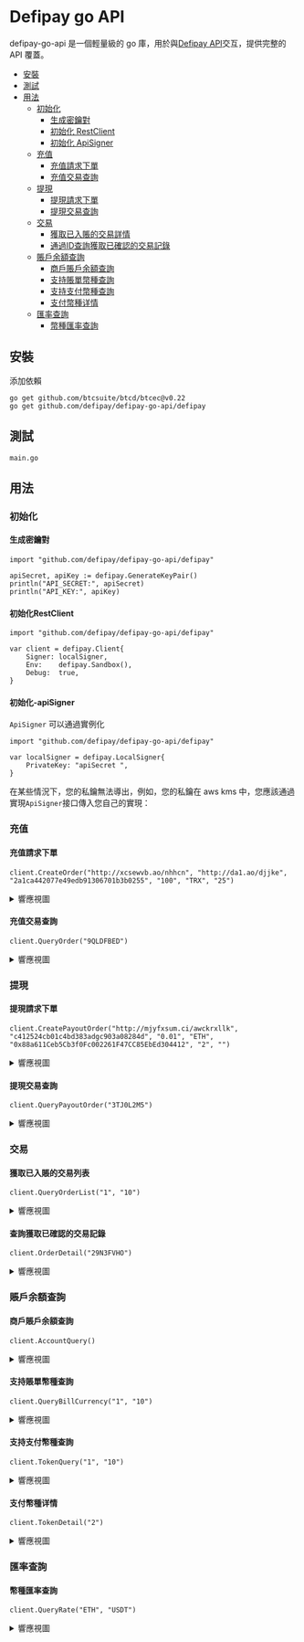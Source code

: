 # Defipay go API

defipay-go-api 是一個輕量級的 go 庫，用於與[Defipay API](http://doc.defipay.biz/)交互，提供完整的 API 覆蓋。


* [安裝](#安裝)
* [測試](#測試)
* [用法](#用法)
    * [初始化](#初始化)
        * [生成密鑰對](#生成密鑰對)
        * [初始化 RestClient](#初始化RestClient)
        * [初始化 ApiSigner](#初始化-apisigner)
    * [充值](#充值)
        * [充值請求下單](#充值請求下單)
        * [充值交易查詢](#充值交易查詢)
    * [提現](#提現)
        * [提現請求下單](#提現請求下單)
        * [提現交易查詢](#提現交易查詢)
    * [交易](#交易)
        * [獲取已入賬的交易詳情](#獲取已入賬的交易詳情)
        * [通過ID查詢獲取已確認的交易記錄](#通過ID查詢獲取已確認的交易記錄)
    * [賬戶余額查詢](#賬戶余額查詢)
        * [商戶賬戶余額查詢](#商戶賬戶余額查詢)
        * [支持賬單幣種查詢](#支持賬單幣種查詢)
        * [支持支付幣種查詢](#支持支付幣種查詢)
        * [支付幣種详情](#支付幣種详情)
    * [匯率查詢](#匯率查詢)
        * [幣種匯率查詢](#幣種匯率查詢)

## 安裝 

添加依賴

``` 
go get github.com/btcsuite/btcd/btcec@v0.22
go get github.com/defipay/defipay-go-api/defipay
```

## 測試

```
main.go
```

## 用法

### 初始化

#### 生成密鑰對

```
import "github.com/defipay/defipay-go-api/defipay"

apiSecret, apiKey := defipay.GenerateKeyPair()
println("API_SECRET:", apiSecret)
println("API_KEY:", apiKey)
```

#### 初始化RestClient

```
import "github.com/defipay/defipay-go-api/defipay"

var client = defipay.Client{
	Signer: localSigner,
	Env:    defipay.Sandbox(),
	Debug:  true,
}
```

#### 初始化-apiSigner


`ApiSigner` 可以通過實例化
```
import "github.com/defipay/defipay-go-api/defipay"

var localSigner = defipay.LocalSigner{
	PrivateKey: "apiSecret ",
}
```

在某些情況下，您的私鑰無法導出，例如，您的私鑰在 aws kms 中，您應該通過實現`ApiSigner`接口傳入您自己的實現：

### 充值

#### 充值請求下單

```
client.CreateOrder("http://xcsewvb.ao/nhhcn", "http://da1.ao/djjke", "2a1ca442077e49edb91306701b3b0255", "100", "TRX", "25")
```
<details>
<summary>響應視圖</summary>

```
{"code":200,"msg":"OK","data":{"amount":"100","cashierUrl":"http://www.defipay.biz/customer/#/order/9QLDFBED","currency":"TRX","currencyLogoUrl":"https://defipay-test.oss-cn-hangzhou.aliyuncs.com/defipay_v_1.0/c205901ff60f4d588d4617bbaa0bc939.png","memberTransNo":"2a1ca442077e49edb91306701b3b0255","tokenInfo":[{"address":"TVCsvmAvKyubwJtLweHhwDqKWtn8iXrWhJ","amount":"100","chainAssertDecimal":6,"chainAssertId":null,"chainId":null,"coinType":"Mainnet","displayName":"TRX","logoUrl":"https://defipay-test.oss-cn-hangzhou.aliyuncs.com/defipay_v_1.0/c205901ff60f4d588d4617bbaa0bc939.png","shortName":"TRX"}],"transNo":"9QLDFBED"},"success":true}
```
</details>

#### 充值交易查詢
```
client.QueryOrder("9QLDFBED")
```
<details>
<summary>響應視圖</summary>

```
{"code":200,"msg":"OK","data":{"amount":"100","billAmount":"","createTime":"1652076718","currency":"TRX","id":null,"memberSeq":"80000032","memberTransNo":"bcb9559afce6477b92e0d05c01cd4be0","settleTime":"0","shortName":"","state":"300","toAddress":"","transNo":"9QLDFBED"},"success":true}
```
</details>


### 提現
#### 提現請求下單

```
client.CreatePayoutOrder("http://mjyfxsum.ci/awckrxllk", "c412524cb01c4bd383adgc903a08284d", "0.01", "ETH", "0x88a611Ceb5Cb3f0Fc002261F47CC85EbEd304412", "2", "")
```
<details>
<summary>響應視圖</summary>

```
{"code":200,"msg":"OK","data":{"transNo":"C5LOTLWK","memberTransNo":"c412524cb01c4bd383adgc903a08284d","currency":"ETH","amount":"0.01","tokenId":2,"tokenAmount":"0.01"},"success":true}
```
</details>

#### 提現交易查詢
```
client.QueryPayoutOrder("3TJ0L2M5")
```
<details>
<summary>響應視圖</summary>

```
{"code":200,"msg":"OK","data":{"amount":"100","billAmount":"","createTime":"1652076718","currency":"TRX","id":null,"memberSeq":"80000032","memberTransNo":"bcb9559afce6477b92e0d05c01cd4be0","settleTime":"0","shortName":"","state":"300","toAddress":"","transNo":"3TJ0L2M5"},"success":true}
```
</details>

### 交易

#### 獲取已入賬的交易列表

```
client.QueryOrderList("1", "10")
```
<details>
<summary>響應視圖</summary>

```
{"code":200,"msg":"OK","data":[{"id":4546,"transNo":"C5LOTLWK","memberTransNo":"payouttest111","memberSeq":"80000029","amount":"1000","currency":"USDT","toAddress":"0x3531C5F7540aDC5e5d640De11DE524cD379CC717","shortName":"ETH","billAmount":"0.374510748524758788","state":"300","createTime":"1651906147","settleTime":"0"},{"id":3170,"transNo":"1SQKTD17","memberTransNo":"test122234124","memberSeq":"80000029","amount":"1000","currency":"USDT","toAddress":"","shortName":"","billAmount":"","state":"300","createTime":"1651905865","settleTime":"0"}],"success":true}
```
</details>

#### 查詢獲取已確認的交易記錄
```
client.OrderDetail("29N3FVHO")
```
<details>
<summary>響應視圖</summary>

```
{"code":200,"msg":"OK","data":{"id":2873,"transNo":"29N3FVHO","memberTransNo":"202205050000000001","memberSeq":"80000020","amount":"0.1","currency":"ETH","toAddress":"0x8034761a6b9b2aa11f5b5fc9c5539a8061e0d759","shortName":"ETH","billAmount":"0.1","state":"200","createTime":"1651750925","settleTime":"1651754339"},"success":true}
```

</details>

### 賬戶余額查詢
#### 商戶賬戶余額查詢

```
client.AccountQuery()
```
<details>
<summary>響應視圖</summary>

```
{"code":200,"msg":"OK","data":[{"totalAmount":0,"frozenAmount":0,"availableAmount":0,"tokenId":2,"shortName":"ETH","name":"Ether","displayName":"ETH","logoUrl":"https:\/\/defipay-test.oss-cn-hangzhou.aliyuncs.com\/defipay_v_1.0\/ba40da70bed74489a7ed6adaed495763.png"},{"totalAmount":0,"frozenAmount":0,"availableAmount":0,"tokenId":3,"shortName":"USDT","name":"Tether","displayName":"USDT-ERC20","logoUrl":"https:\/\/defipay-test.oss-cn-hangzhou.aliyuncs.com\/defipay_v_1.0\/1b88c0c2dba04080bd3165843de3ffae.png"}],"success":true}
```
</details>

#### 支持賬單幣種查詢

```
client.QueryBillCurrency("1", "10")
```

<details>
<summary>響應視圖</summary>

```
{"code":200,"msg":"OK","data":[{"assertId":"AED","typeIsCrypto":0},{"assertId":"AUD","typeIsCrypto":0},{"assertId":"BRC","typeIsCrypto":0},{"assertId":"BYN","typeIsCrypto":0},{"assertId":"CAD","typeIsCrypto":0},{"assertId":"CHF","typeIsCrypto":0},{"assertId":"CLP","typeIsCrypto":0},{"assertId":"CNY","typeIsCrypto":0},{"assertId":"DEM","typeIsCrypto":0},{"assertId":"DKK","typeIsCrypto":0}],"success":true}
```
</details>

#### 支持支付幣種查詢

```
client.TokenQuery("1", "10")
```
<details>
<summary>響應視圖</summary>

```
{"code":200,"msg":"OK","data":[{"id":1,"name":"BTC","displayName":"BTC","shortName":"BTC","logoUrl":"https:\/\/defipay-test.oss-cn-hangzhou.aliyuncs.com\/defipay_v_1.0\/8f6e5e2382f94028b87307ad5c73c52e.png","chainAssertId":null,"chainAssertDecimal":"6"},{"id":2,"name":"Ether","displayName":"ETH","shortName":"ETH","logoUrl":"https:\/\/defipay-test.oss-cn-hangzhou.aliyuncs.com\/defipay_v_1.0\/ba40da70bed74489a7ed6adaed495763.png","chainAssertId":null,"chainAssertDecimal":"18"},{"id":3,"name":"Tether","displayName":"USDT-ERC20","shortName":"USDT","logoUrl":"https:\/\/defipay-test.oss-cn-hangzhou.aliyuncs.com\/defipay_v_1.0\/1b88c0c2dba04080bd3165843de3ffae.png","chainAssertId":"0xdac17f958d2ee523a2206206994597c13d831ec7","chainAssertDecimal":"6"},{"id":4,"name":"Binance Coin","displayName":"BNB","shortName":"BNB","logoUrl":"https:\/\/defipay-test.oss-cn-hangzhou.aliyuncs.com\/defipay_v_1.0\/6300d391da1642c58c6673f32235db89.png","chainAssertId":null,"chainAssertDecimal":"18"},{"id":5,"name":"USDC","displayName":"USDC-ERC20","shortName":"USDC","logoUrl":"https:\/\/defipay-test.oss-cn-hangzhou.aliyuncs.com\/defipay_v_1.0\/b5afa9c1d46842cea775d3e63c9287b7.png","chainAssertId":"0xa0b86991c6218b36c1d19d4a2e9eb0ce3606eb48","chainAssertDecimal":"6"},{"id":6,"name":"Ripple","displayName":"XRP-BEP20","shortName":"XRP","logoUrl":"https:\/\/defipay-test.oss-cn-hangzhou.aliyuncs.com\/defipay_v_1.0\/7df1c4bc20054894b52b4aa6a7ae1e81.png","chainAssertId":"0x1d2f0da169ceb9fc7b3144628db156f3f6c60dbe","chainAssertDecimal":"18"},{"id":7,"name":"Cardano","displayName":"ADA-BEP20","shortName":"ADA","logoUrl":"https:\/\/defipay-test.oss-cn-hangzhou.aliyuncs.com\/defipay_v_1.0\/35d6f3167e9c4a9dae0ef34c50a1deb0.png","chainAssertId":"0x3ee2200efb3400fabb9aacf31297cbdd1d435d47","chainAssertDecimal":"18"},{"id":8,"name":"Solana","displayName":"SOL","shortName":"SOL","logoUrl":"https:\/\/defipay-test.oss-cn-hangzhou.aliyuncs.com\/defipay_v_1.0\/068abeb1076c40189d64c69cf70ed6e6.png","chainAssertId":null,"chainAssertDecimal":"18"},{"id":9,"name":"Luna Coin","displayName":"LUNA","shortName":"LUNA","logoUrl":"https:\/\/defipay-test.oss-cn-hangzhou.aliyuncs.com\/defipay_v_1.0\/a8a96dd9240c425291bb87178aae935c.png","chainAssertId":null,"chainAssertDecimal":"18"},{"id":10,"name":"AVAX","displayName":"AVAX-C","shortName":"AVAX","logoUrl":"https:\/\/defipay-test.oss-cn-hangzhou.aliyuncs.com\/defipay_v_1.0\/62f25f5cf608415587a7cda95d9238c0.png","chainAssertId":null,"chainAssertDecimal":"18"}],"success":true}
```
</details>

#### 支付幣種详情

```
client.TokenDetail("2")
```
<details>
<summary>響應視圖</summary>

```
{"code":200,"msg":"OK","data":{"availableAmount":0,"createTime":1651909485,"frozenAmount":0,"id":245,"memberSeq":"80000032","shortName":"ETH","tokenId":2,"totalAmount":0,"updateTime":1651909485,"version":0},"success":true}
```
</details>


### 匯率查詢
#### 幣種匯率查詢

```
client.QueryRate("ETH", "USDT")
```
<details>
<summary>響應視圖</summary>

```
{"code":200,"msg":"OK","data":{"rate":"2669.8356867640886695401071913","rateTime":1651896014},"success":true}
```
</details>

